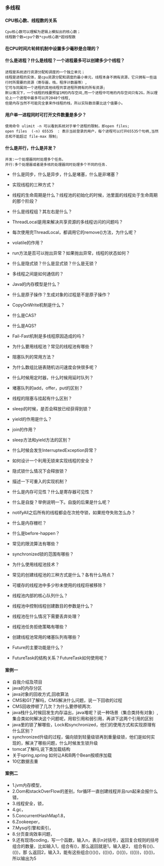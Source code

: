 
### 多线程
#### CPU核心数、线程数的关系
    
    Cpu核心数可以理解为逻辑上模拟出的核心数；  
    线程数个数=cpu个数*cpu核心数*超线程数
     
#### 在CPU时间片轮转机制中设置多少毫秒是合理的？

#### 什么是进程？什么是线程？一个进程最多可以创建多少个线程？
    
    进程是系统进行资源分配和调度的一个独立单元；    
    线程是进程的实体，是cpu资源分配和调度的最小单元，线程本身不拥有资源，它只拥有一些运行时所需要的资源（寄存器，栈，程序计数器等）,    
    它可与同属同一个进程的其他线程共享进程所拥有的所有资源;  
    默认情况下，一个线程的栈要预留1M的内存空间,而一个进程中可用的内存空间只有2G，所以理论上一个进程中最多可以开2048个线程,  
    但是内存当然不可能完全拿来作线程的栈，所以实际数目要比这个值要小。

#### 用户单一进程同时可打开文件数量是多少？

    使用命令 ulimit -n 可以看到系统对于单个进程的限制，即open files;   
    open files  (-n) 65535  : 表示当前登录的用户，每个进程可以打开65535个句柄,当然总和不能超过 file-max 限制;   
    
#### 什么是并行，什么是并发？  
   
    并发:一个处理器同时处理多个任务。  
    并行:多个处理器或者是多核的处理器同时处理多个不同的任务.
    

* 什么是同步，什么是异步，什么是堵塞，什么是非堵塞？
* 实现线程的三种方式？
* 线程的生命周期是什么？线程池的初始化的时候，池里面的线程处于生命周期的那个阶段？
* 什么是线程组？其左右是什么？
* ThreadLocal是用来解决共享资源的多线程访问的问题吗？

* 每次使用完ThreadLocal，都调用它的remove()方法，为什么呢？
* volatile的作用？
* run方法是否可以抛出异常？如果抛出异常，线程的状态如何？
* 什么是隐式锁？什么是显式锁？什么是无锁？
* 多线程之间是如何通信的？
* Java的内存模型是什么？
* 什么是原子操作？生成对象的过程是不是原子操作？
* CopyOnWrite机制是什么？
* 什么是CAS?
* 什么是AQS?

* Fail-Fast机制是多线程原因造成的吗？
* 为什么要用线程池？常见的线程池有哪些？
* 阻塞队列的常用方法？
* 为什么数组比链表随机访问速度会快很多呢？
* 什么时候用定时器，什么时候用延时队列？
* 堵塞队列的add，offer，put的区别？
* 线程的阻塞与挂起有什么区别？
* sleep的时候，是否会释放已经获得到锁？
* yield的作用是什么？
* join的作用？

* sleep方法和yield方法的区别？
* 什么时候会发生InterruptedException异常？
* 如何设计一个利用无锁来实现线程的安全？
* 隐式锁什么情况下会释放锁？
* 描述一下可重入的实现机制？
* 什么是内存可见性？什么是寄存器可见性？
* 什么是自旋？举例说明一下。自旋的后果是什么呢？
* notifyAll之后所有的线程都会在次抢夺锁，如果抢夺失败怎么办？
* 什么是内存栅栏？
* 什么是before-happen？

* 常见的限流算法有哪些？
* synchronized锁的范围有哪些？
* 为什么使用线程池技术？
* 常见的创建线程池的三种方式是什么？各有什么特点？
* 可缓存的线程池中多少秒未使用的线程将被移除？
* 线程池内部的核心队列什么？
* 线程池中控制线程创建数目的参数是什么？
* 线程池在什么情况下需要丢弃处理？
* 线程池任务拒绝策略有哪些？
* 创建线程池常用的堵塞队列有哪些？
* Future的主要功能是什么？
* FutureTask的结构关系？FutureTask如何使用呢？



#### 案例一
* 自我介绍及项目
* java的内存分区
* java对象的回收方式,回收算法
* CMS和G1了解吗，CMS解决什么问题，说一下回收的过程
* CMS回收停顿了几次？为什么要停顿两次.
* java栈什么时候回发生内存溢出，java堆呢？说一种场景（集合类持有对象）,集合类如何解决这个问题呢，用软引用和弱引用，再讲下这两个引用的区别
* java里的锁了解哪些，Lock和synchronized，他们的使用方式和实现原理有什么区别？
* synchronized升级的过程，偏向锁到轻量级锁再到重量级锁，他们是如何实现的，解决了哪些问题，什么时候发生锁升级
* tomcat了解吗,说下类加载结构
* 关于spring,spring 如何让A和B两个Bean按顺序加载
* 10亿数据去重


#### 案例二 
* 1.jvm内存模型，
* 2.Oom和stackOverFlow的差别，for循环一直创建线程并且run起来会报什么错，
* 3.线程安全，锁，
* 4.gc，
* 5.ConcurrentHashMap1.8，
* 6.Zookeeper，
* 7.Mysql引擎和索引，
* 8.分页查询效率问题，
* 9.还有现场coding，写一个函数，输入n，表示n对括号，返回复合规则的括号组合的数量，比如输入1，组合有()，那么返回就是1，输入是2，
    组合有()()、(())，那   么返回2，输入3，能有这些组合()()()，(())()，()(())，((()))，(()())，所以输出为5

